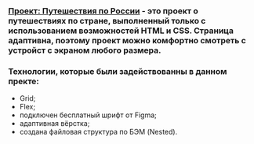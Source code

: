 ### [Проект: Путешествия по России](https://elisiabells.github.io/-russian-travel/) - это проект о путешествиях по стране, выполненный только с использованием возможностей HTML и CSS. Страница адаптивна, поэтому проект можно комфортно смотреть с устройст с экраном любого размера. 


### Технологии, которые были задействованны в данном пректе:
* Grid;
* Flex;
* подключен бесплатный шрифт от Figma;
* адаптивная вёрстка;
* создана файловая структура по БЭМ (Nested).
